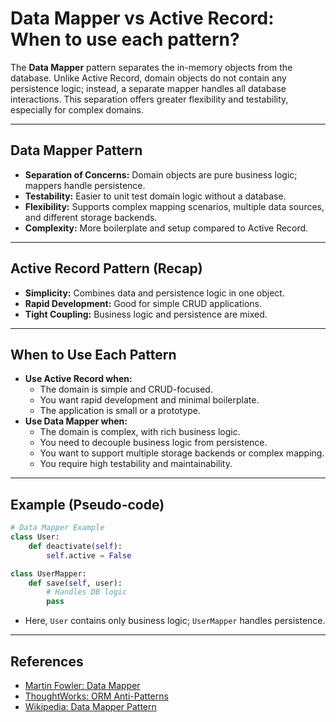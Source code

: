 # Data Mapper vs Active Record: When to use each pattern?

The **Data Mapper** pattern separates the in-memory objects from the database. Unlike Active Record, domain objects do not contain any persistence logic; instead, a separate mapper handles all database interactions. This separation offers greater flexibility and testability, especially for complex domains.

---

## Data Mapper Pattern
- **Separation of Concerns:** Domain objects are pure business logic; mappers handle persistence.
- **Testability:** Easier to unit test domain logic without a database.
- **Flexibility:** Supports complex mapping scenarios, multiple data sources, and different storage backends.
- **Complexity:** More boilerplate and setup compared to Active Record.

---

## Active Record Pattern (Recap)
- **Simplicity:** Combines data and persistence logic in one object.
- **Rapid Development:** Good for simple CRUD applications.
- **Tight Coupling:** Business logic and persistence are mixed.

---

## When to Use Each Pattern
- **Use Active Record when:**
  - The domain is simple and CRUD-focused.
  - You want rapid development and minimal boilerplate.
  - The application is small or a prototype.
- **Use Data Mapper when:**
  - The domain is complex, with rich business logic.
  - You need to decouple business logic from persistence.
  - You want to support multiple storage backends or complex mapping.
  - You require high testability and maintainability.

---

## Example (Pseudo-code)
```python
# Data Mapper Example
class User:
    def deactivate(self):
        self.active = False

class UserMapper:
    def save(self, user):
        # Handles DB logic
        pass
```
- Here, `User` contains only business logic; `UserMapper` handles persistence.

---

## References
- [Martin Fowler: Data Mapper](https://martinfowler.com/eaaCatalog/dataMapper.html)
- [ThoughtWorks: ORM Anti-Patterns](https://martinfowler.com/articles/ormPerformance.html#DataMapper)
- [Wikipedia: Data Mapper Pattern](https://en.wikipedia.org/wiki/Data_mapper_pattern) 